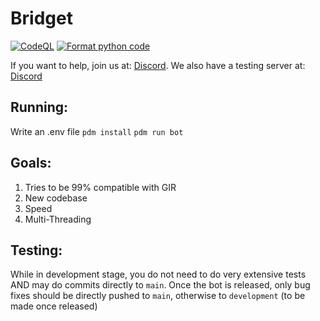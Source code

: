 # Bridget
[![CodeQL](https://github.com/palera1n/bot-rewrite/actions/workflows/codeql.yml/badge.svg)](https://github.com/palera1n/bot-rewrite/actions/workflows/codeql.yml) [![Format python code](https://github.com/palera1n/bot-rewrite/actions/workflows/autopep8.yml/badge.svg)](https://github.com/palera1n/bot-rewrite/actions/workflows/autopep8.yml)

If you want to help, join us at: [Discord](https://discord.gg/palera1n). We also have a testing server at: [Discord](https://discord.gg/55A4Xjc9RW)

## Running:
Write an .env file
```pdm install```
```pdm run bot```

## Goals:
1. Tries to be 99% compatible with GIR
2. New codebase
3. Speed
4. Multi-Threading

## Testing:
While in development stage, you do not need to do very extensive tests AND may do commits directly to `main`. Once the bot is released, only bug fixes should be directly pushed to `main`, otherwise to `development` (to be made once released)
